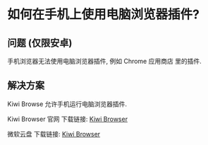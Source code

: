 # 如何在手机上使用电脑浏览器插件? 

## 问题 (仅限安卓)

手机浏览器无法使用电脑浏览器插件, 例如 Chrome 应用商店 里的插件. 

## 解决方案

Kiwi Browse 允许手机运行电脑浏览器插件. 

Kiwi Browser 官网 下载链接: [Kiwi Browser](https://kiwibrowser.com/)

微软云盘 下载链接: [Kiwi Browser](https://suanpersonale-my.sharepoint.com/:u:/g/personal/suan_suanpersonale_onmicrosoft_com/EWNDQ3T3rBZOqxyLMjXNzZYBujvqewBrFF9p-iqDTnOrjQ?e=Y2HZy7)